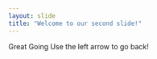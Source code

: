 ```yaml
---
layout: slide
title: "Welcome to our second slide!"
---
```

Great Going
Use the left arrow to go back!

